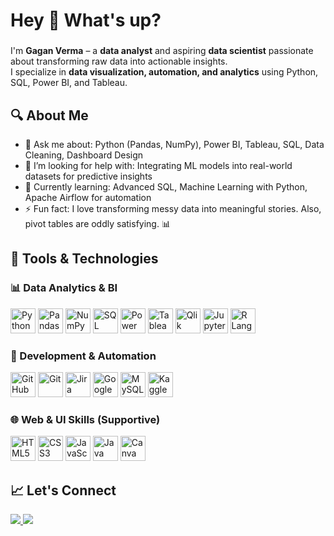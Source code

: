 <h1 align="left">Hey 👋 What's up?</h1>

###

<p align="left">
I'm <b>Gagan Verma</b> – a <b>data analyst</b> and aspiring <b>data scientist</b> passionate about transforming raw data into actionable insights.<br>
I specialize in <b>data visualization, automation, and analytics</b> using Python, SQL, Power BI, and Tableau.
</p>

###

<h2 align="left">🔍 About Me</h2>

- 💬 Ask me about: Python (Pandas, NumPy), Power BI, Tableau, SQL, Data Cleaning, Dashboard Design  
- 🤝 I’m looking for help with: Integrating ML models into real-world datasets for predictive insights  
- 🌱 Currently learning: Advanced SQL, Machine Learning with Python, Apache Airflow for automation  
- ⚡ Fun fact: I love transforming messy data into meaningful stories. Also, pivot tables are oddly satisfying. 📊  

###

<h2 align="left">🧠 Tools & Technologies</h2>

<h3 align="left">📊 Data Analytics & BI</h3>

<p align="left">
  <img src="https://cdn.jsdelivr.net/gh/devicons/devicon/icons/python/python-original.svg" height="40" alt="Python" />
  <img src="https://cdn.jsdelivr.net/gh/devicons/devicon/icons/pandas/pandas-original.svg" height="40" alt="Pandas" />
  <img src="https://cdn.jsdelivr.net/gh/devicons/devicon/icons/numpy/numpy-original.svg" height="40" alt="NumPy" />
  <img src="https://img.icons8.com/ios-filled/50/sql.png" height="40" alt="SQL" />
  <img src="https://img.icons8.com/color/48/power-bi.png" height="40" alt="Power BI" />
  <img src="https://img.icons8.com/color/48/tableau-software.png" height="40" alt="Tableau" />
  <img src="https://seeklogo.com/images/Q/qlik-sense-logo-7BBFD0FC92-seeklogo.com.png" height="40" alt="Qlik Sense" />
  <img src="https://cdn.jsdelivr.net/gh/devicons/devicon/icons/jupyter/jupyter-original.svg" height="40" alt="Jupyter" />
  <img src="https://cdn.jsdelivr.net/gh/devicons/devicon/icons/r/r-original.svg" height="40" alt="R Language" />
</p>

<h3 align="left">🧰 Development & Automation</h3>

<p align="left">
  <img src="https://cdn.jsdelivr.net/gh/devicons/devicon/icons/github/github-original.svg" height="40" alt="GitHub" />
  <img src="https://cdn.jsdelivr.net/gh/devicons/devicon/icons/git/git-original.svg" height="40" alt="Git" />
  <img src="https://cdn.jsdelivr.net/gh/devicons/devicon/icons/jira/jira-original.svg" height="40" alt="Jira" />
  <img src="https://cdn.jsdelivr.net/gh/devicons/devicon/icons/googlecloud/googlecloud-original.svg" height="40" alt="Google Cloud" />
  <img src="https://cdn.jsdelivr.net/gh/devicons/devicon/icons/mysql/mysql-original.svg" height="40" alt="MySQL" />
  <img src="https://cdn.jsdelivr.net/gh/devicons/devicon/icons/kaggle/kaggle-original.svg" height="40" alt="Kaggle" />
</p>

<h3 align="left">🌐 Web & UI Skills (Supportive)</h3>

<p align="left">
  <img src="https://cdn.jsdelivr.net/gh/devicons/devicon/icons/html5/html5-original.svg" height="40" alt="HTML5" />
  <img src="https://cdn.jsdelivr.net/gh/devicons/devicon/icons/css3/css3-original.svg" height="40" alt="CSS3" />
  <img src="https://cdn.jsdelivr.net/gh/devicons/devicon/icons/javascript/javascript-original.svg" height="40" alt="JavaScript" />
  <img src="https://cdn.jsdelivr.net/gh/devicons/devicon/icons/java/java-original.svg" height="40" alt="Java" />
  <img src="https://cdn.jsdelivr.net/gh/devicons/devicon/icons/canva/canva-original.svg" height="40" alt="Canva" />
</p>

###

<h2 align="left">📈 Let's Connect</h2>

<p align="left">
<a href="https://github.com/gagan2113" target="_blank">
  <img src="https://img.shields.io/badge/GitHub-100000?style=for-the-badge&logo=github&logoColor=white" />
</a>
<a href="https://www.linkedin.com/in/gagan34/" target="_blank">
  <img src="https://img.shields.io/badge/LinkedIn-0A66C2?style=for-the-badge&logo=linkedin&logoColor=white" />
</a>
</p>
